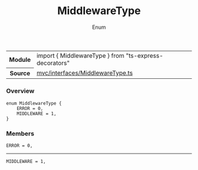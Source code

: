 <header class="symbol-info-header">    <h1 id="middlewaretype">MiddlewareType</h1>    <label class="symbol-info-type-label enum">Enum</label>      </header>
<section class="symbol-info">      <table class="is-full-width">        <tbody>        <tr>          <th>Module</th>          <td>            <div class="lang-typescript">                <span class="token keyword">import</span> { MiddlewareType }                 <span class="token keyword">from</span>                 <span class="token string">"ts-express-decorators"</span>                            </div>          </td>        </tr>        <tr>          <th>Source</th>          <td>            <a href="https://romakita.github.io/ts-express-decorators/#//blob/v2.3.3/src/mvc/interfaces/MiddlewareType.ts#L0-L0">                mvc/interfaces/MiddlewareType.ts            </a>        </td>        </tr>                </tbody>      </table>    </section>

### Overview

<pre><code class="typescript-lang">enum MiddlewareType <span class="token punctuation">{</span>
    ERROR = 0<span class="token punctuation">,</span>
    MIDDLEWARE = 1<span class="token punctuation">,</span>
<span class="token punctuation">}</span></code></pre>

### Members

<div class="method-overview"><pre><code class="typescript-lang">ERROR = 0<span class="token punctuation">,</span></code></pre></div>
<hr />
<div class="method-overview"><pre><code class="typescript-lang">MIDDLEWARE = 1<span class="token punctuation">,</span></code></pre></div>
